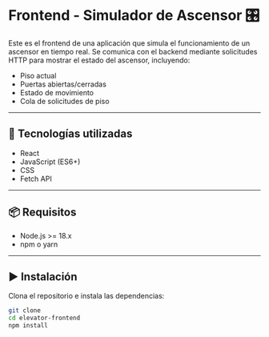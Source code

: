 # Frontend - Simulador de Ascensor 🎛️

Este es el frontend de una aplicación que simula el funcionamiento de un ascensor en tiempo real. Se comunica con el backend mediante solicitudes HTTP para mostrar el estado del ascensor, incluyendo:

- Piso actual
- Puertas abiertas/cerradas
- Estado de movimiento
- Cola de solicitudes de piso

---

## 🧰 Tecnologías utilizadas

- React
- JavaScript (ES6+)
- CSS
- Fetch API

---

## 📦 Requisitos

- Node.js >= 18.x
- npm o yarn

---

## ▶️ Instalación

Clona el repositorio e instala las dependencias:

```bash
git clone 
cd elevator-frontend
npm install
